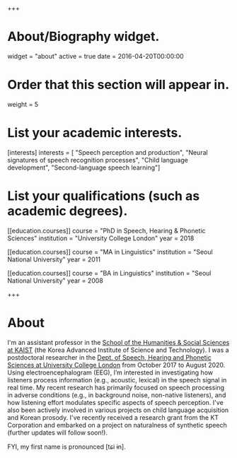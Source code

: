 +++
# About/Biography widget.
widget = "about"
active = true
date = 2016-04-20T00:00:00

# Order that this section will appear in.
weight = 5

# List your academic interests.
[interests]
  interests = [
    "Speech perception and production",
    "Neural signatures of speech recognition processes", 
    "Child language development", 
    "Second-language speech learning"]

# List your qualifications (such as academic degrees).
[[education.courses]]
  course = "PhD in Speech, Hearing & Phonetic Sciences"
  institution = "University College London"
  year = 2018

[[education.courses]]
   course = "MA in Linguistics"
  institution = "Seoul National University"
  year = 2011

[[education.courses]]
 course = "BA in Linguistics"
  institution = "Seoul National University"
  year = 2008
 
+++

# About
I'm an assistant professor in the [School of the Humanities & Social Sciences at KAIST](https://hss.kaist.ac.kr/) (the Korea Advanced Institute of Science and Technology). I was a postdoctoral researcher in the [Dept. of Speech, Hearing and Phonetic Sciences at University College London](https://www.ucl.ac.uk/pals/research/speech-hearing-and-phonetic-sciences) from October 2017 to August 2020. <br/>
Using electroencephalogram (EEG), I’m interested in investigating how listeners process information (e.g., acoustic, lexical) in the speech signal in real time. My recent research has primarily focused on speech processing in adverse conditions (e.g., in background noise, non-native listeners), and how listening effort modulates specific aspects of speech perception. I've  also been actively involved in various projects on child language acquisition and Korean prosody. I've recently received a research grant from the KT Corporation and embarked on a project on naturalness of synthetic speech (further updates will follow soon!).

FYI, my first name is pronounced [tɕi ɨn].
